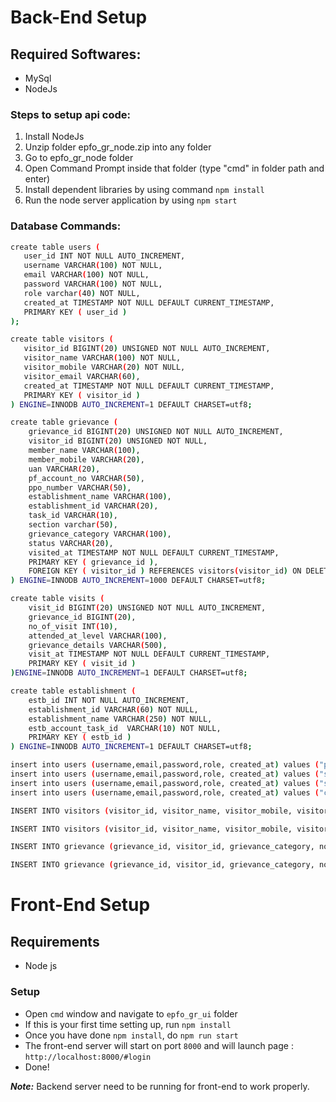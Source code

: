 # Back-End Setup

## Required Softwares:
- MySql
- NodeJs

### Steps to setup api code:
1. Install NodeJs
2. Unzip folder epfo_gr_node.zip into any folder
3. Go to epfo_gr_node folder
4. Open Command Prompt inside that folder (type "cmd" in folder path and enter)
5. Install dependent libraries by using command  ``` npm install ```
6. Run the node server application by using ``` npm start ```

### Database Commands:

```bash
create table users (
   user_id INT NOT NULL AUTO_INCREMENT,
   username VARCHAR(100) NOT NULL,
   email VARCHAR(100) NOT NULL,
   password VARCHAR(100) NOT NULL,
   role varchar(40) NOT NULL,
   created_at TIMESTAMP NOT NULL DEFAULT CURRENT_TIMESTAMP, 
   PRIMARY KEY ( user_id )
);

create table visitors (
   visitor_id BIGINT(20) UNSIGNED NOT NULL AUTO_INCREMENT,
   visitor_name VARCHAR(100) NOT NULL,
   visitor_mobile VARCHAR(20) NOT NULL,
   visitor_email VARCHAR(60),
   created_at TIMESTAMP NOT NULL DEFAULT CURRENT_TIMESTAMP,
   PRIMARY KEY ( visitor_id )
) ENGINE=INNODB AUTO_INCREMENT=1 DEFAULT CHARSET=utf8;

create table grievance (
	grievance_id BIGINT(20) UNSIGNED NOT NULL AUTO_INCREMENT,
	visitor_id BIGINT(20) UNSIGNED NOT NULL,
	member_name VARCHAR(100),
	member_mobile VARCHAR(20),
	uan VARCHAR(20),
	pf_account_no VARCHAR(50),
	ppo_number VARCHAR(50),
	establishment_name VARCHAR(100),
	establishment_id VARCHAR(20),
	task_id VARCHAR(10),
	section varchar(50),
	grievance_category VARCHAR(100),
	status VARCHAR(20),
	visited_at TIMESTAMP NOT NULL DEFAULT CURRENT_TIMESTAMP,
	PRIMARY KEY ( grievance_id ),
	FOREIGN KEY ( visitor_id ) REFERENCES visitors(visitor_id) ON DELETE CASCADE
) ENGINE=INNODB AUTO_INCREMENT=1000 DEFAULT CHARSET=utf8;

create table visits (
	visit_id BIGINT(20) UNSIGNED NOT NULL AUTO_INCREMENT,
	grievance_id BIGINT(20),
	no_of_visit INT(10),
	attended_at_level VARCHAR(100),
	grievance_details VARCHAR(500),
	visit_at TIMESTAMP NOT NULL DEFAULT CURRENT_TIMESTAMP,
	PRIMARY KEY ( visit_id )
)ENGINE=INNODB AUTO_INCREMENT=1 DEFAULT CHARSET=utf8;

create table establishment (
	estb_id INT NOT NULL AUTO_INCREMENT,
	establishment_id VARCHAR(60) NOT NULL,
	establishment_name VARCHAR(250) NOT NULL,
	estb_account_task_id  VARCHAR(10) NOT NULL,
	PRIMARY KEY ( estb_id )
) ENGINE=INNODB AUTO_INCREMENT=1 DEFAULT CHARSET=utf8;

insert into users (username,email,password,role, created_at) values ("pradeep", "jadhavpradeep02@gmail.com", "pradeep", "admin",now());
insert into users (username,email,password,role, created_at) values ("sunil", "sunilchivate@gmail.com", "sunil", "admin",now());
insert into users (username,email,password,role, created_at) values ("suhas", "suhassanmukh@gmail.com", "suhas", "admin",now());
insert into users (username,email,password,role, created_at) values ("chetan", "chetankekade@gmail.com", "chetan", "admin", now());

INSERT INTO visitors (visitor_id, visitor_name, visitor_mobile, visitor_email, uan, pf_account_no, establishment_name, created_at) VALUES (NULL,"Mohan","9867153742","mohan@abc.com","1122334455","MH/BAN/0002/25788/29882","9/10/2021 0:24:16");

INSERT INTO visitors (visitor_id, visitor_name, visitor_mobile, visitor_email, uan, pf_account_no, establishment_name, created_at) VALUES (NULL,'Amol Kumar', '9867452312', 'amol.kumar@gmail.com', '112233445566771', 'MH/BAN/0002/25788/12234', 'Infosys', now());

INSERT INTO grievance (grievance_id, visitor_id, grievance_category, no_of_visit, attended_at_level, grievance_details, status, visited_at) VALUES (NULL, 1, "Normal", 1, "Clerk", "Pension not started", "Pending", now())

INSERT INTO grievance (grievance_id, visitor_id, grievance_category, no_of_visit, attended_at_level, grievance_details, status, visited_at) VALUES (NULL, 2, "Major", 1, "Clerk", "PF Transfer not started", "Pending", now())

```

# Front-End Setup

## Requirements
- Node js

### Setup
- Open ```cmd``` window and navigate to ```epfo_gr_ui``` folder
- If this is your first time setting up, run ```npm install```
- Once you have done ```npm install```, do ```npm run start```
- The front-end server will start on port ```8000``` and will launch page : ```http://localhost:8000/#login```
- Done!

***Note:***  Backend server need to be running for front-end to work properly.